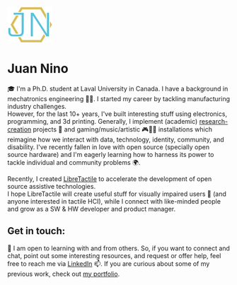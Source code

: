 ![Juan Nino's Logo](/JN-logo.png)
# Juan Nino

🎓 I'm a Ph.D. student at Laval University in Canada. I have a background in mechatronics engineering 🦾🧑‍. I started my career by tackling manufacturing industry challenges.  
However, for the last 10+ years, I've built interesting stuff using electronics, programming, and 3d printing. Generally, I implement (academic) [research-creation](https://www.sshrc-crsh.gc.ca/funding-financement/programs-programmes/definitions-eng.aspx#:~:text=Research%2Dcreation%3A,%2C%20scholarly%20investigation%2C%20and%20experimentation.) projects 🏫 and gaming/music/artistic 🎮🎹🎨 installations which reimagine how we interact with data, technology, identity, community, and disability.
I've recently fallen in love with open source (specially open source hardware) and I'm eagerly learning how to harness its power to tackle individual and community problems 🌍.
  
Recently, I created [LibreTactile](https://github.com/LibreTactile) to accelerate the development of open source assistive technologies.  
I hope LibreTactile will create useful stuff for visually impaired users 🦯 (and anyone interested in tactile HCI), while I connect with like-minded people and grow as a SW & HW developer and product manager. 


## Get in touch:
🤝 I am open to learning with and from others. So, if you want to connect and chat, point out some interesting resources, and request or offer help, feel free to reach me via [LinkedIn](https://www.linkedin.com/in/nino-juan/) 📫. If you are curious about some of my previous work, check out [my portfolio](https://www.juannino.dev/).

